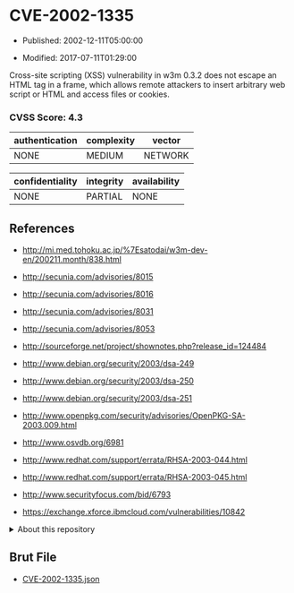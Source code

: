 # CVE-2002-1335

- Published: 2002-12-11T05:00:00

- Modified: 2017-07-11T01:29:00

Cross-site scripting (XSS) vulnerability in w3m 0.3.2 does not escape an HTML tag in a frame, which allows remote attackers to insert arbitrary web script or HTML and access files or cookies.

### CVSS Score: **4.3**

| authentication | complexity | vector |
| --- | --- | --- |
| NONE | MEDIUM | NETWORK |

| confidentiality | integrity | availability |
| --- | --- | --- |
| NONE | PARTIAL | NONE |

## References

* http://mi.med.tohoku.ac.jp/%7Esatodai/w3m-dev-en/200211.month/838.html

* http://secunia.com/advisories/8015

* http://secunia.com/advisories/8016

* http://secunia.com/advisories/8031

* http://secunia.com/advisories/8053

* http://sourceforge.net/project/shownotes.php?release_id=124484

* http://www.debian.org/security/2003/dsa-249

* http://www.debian.org/security/2003/dsa-250

* http://www.debian.org/security/2003/dsa-251

* http://www.openpkg.com/security/advisories/OpenPKG-SA-2003.009.html

* http://www.osvdb.org/6981

* http://www.redhat.com/support/errata/RHSA-2003-044.html

* http://www.redhat.com/support/errata/RHSA-2003-045.html

* http://www.securityfocus.com/bid/6793

* https://exchange.xforce.ibmcloud.com/vulnerabilities/10842

<details>
<summary>About this repository</summary> 

  This repository is part of the project [Live Hack CVE](https://github.com/Live-Hack-CVE). Main website can be found [www.live-hack.org](https://www.live-hack.org) 
  
  Made by [Sn0wAlice](https://github.com/Sn0wAlice) for the people that care about security and need to have a feed of the latest CVEs. Hope you enjoy it, don't forget to star the repo and follow me on [Twitter](https://twitter.com/Sn0wAlice) and [Github](https://github.com/Sn0wAlice). And that is my [personnal website](https://www.alice-snow.me/)

  - [Home Page](https://github.com/Live-Hack-CVE)
  - [Framework](https://github.com/Live-Hack-CVE/cve-framework)
  - [CVE database](https://github.com/Live-Hack-CVE/full_database)
  - [Changelog](https://github.com/Live-Hack-CVE/Changelog)
</details>

## Brut File

* [CVE-2002-1335.json](https://raw.githubusercontent.com/Live-Hack-CVE/full_database/main/cves/2002/CVE-2002-1335.json)


